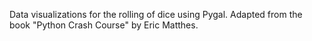 Data visualizations for the rolling of dice using Pygal. Adapted from the book "Python Crash Course" by Eric Matthes.